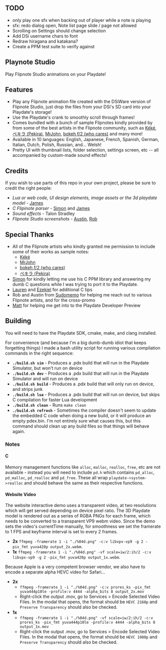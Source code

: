 ## TODO

- only play one sfx when backing out of player while a note is playing
- sfx: redo dialog open, Note list page slide / page not allowed
- Scrolling on Settings should change selection
- Add DSi username chars to font
- Redraw hiragana and katakana?
- Create a PPM test suite to verify against

## Playnote Studio

Play Flipnote Studio animations on your Playdate!

## Features

- Play any Flipnote animation file created with the DSiWare version of Flipnote Studio, just drop the files from your DSi's SD card into your Playdate's storage!
- Use the Playdate's crank to smoothly scroll through frames!
- Comes bundled with a bunch of sample Flipnotes kindly provided by from some of the best artists in the Flipnote community, such as [Kéké](twitter.com/Kekeflipnote), [ペキラ (Pekira)](twitter.com/pekira1227), [MrJohn](flipnot.es/9F990EE00074AC4D), [bokeh f/2 (who cares)](www.instagram.com/gsupnet_) and many more!
- Available in 10 languages: English, Japanese, French, Spanish, German, Italian, Dutch, Polish, Russian, and... Welsh!
- Pretty UI with thumbnail lists, folder selection, settings screen, etc -- all accompanied by custom-made sound effects!

## Credits

If you wish to use parts of this repo in your own project, please be sure to credit the right people:

- *Lua or web code, UI design elements, image assets or the 3d playdate model* - [James](https://github.com/jaames)
- *C Flipinote parser* - [Simon](https://github.com/simontime) and [James](https://github.com/jaames)
- *Sound effects* - Talon Stradley
- *Flipnote Studio screenshots* - [Austin](https://twitter.com/AustinSudomemo), [Rob]()

## Special Thanks

- All of the Flipnote artists who kindly granted me permission to include some of their works as sample notes:
  - [Kéké](twitter.com/Kekeflipnote)
  - [MrJohn](flipnot.es/9F990EE00074AC4D)
  - [bokeh f/2 (who cares)](www.instagram.com/gsupnet_)
  - [ペキラ (Pekira)](twitter.com/pekira1227)
- [Simon](https://github.com/simontime) for kindly letting me use his C PPM library and answering my dumb C questions while I was trying to port it to the Playdate. 
- [Lauren](https://github.com/thejsa) and [Ezekiel](https://github.com/Stary2001) for additional C tips
- Rob and Austin from [Sudomemo](https://www.sudomemo.net/) for helping me reach out to various Flipnote artists, and for the cross-promo
- [Matt](https://github.com/gingerbeardman) for helping me get into to the Playdate Developer Preview

## Building

You will need to have the Playdate SDK, cmake, make, and clang installed.

For convenience (and because I'm a big dumb-dumb idiot that keeps forgetting things) I made a bash utility script for running various compilation commands in the right sequence:

 - **`./build.sh sim`** - Produces a .pdx build that will run in the Playdate Simulator, but won't run on device
 - **`./build.sh dev`** - Produces a .pdx build that will run in the Playdate Simulator and will run on device
 - **`./build.sh build`** - Produces a .pdx build that will only run on device, and strips junk
 - **`./build.sh lua`** - Produces a .pdx build that will run on device, but skips C compilation for faster Lua development
 - **`./build.sh clean`** - Runs `make clean`
 - **`./build.sh refresh`** - Sometimes the compiler doesn't seem to update the embedded C code when doing a new build, or it will produce an empty pdex.bin. I'm not entirely sure what causes this, but this command should clean up any build files so that things will behave again.

### Notes

#### C

Memory management functions like `alloc`, `malloc`, `realloc`, `free`, etc are not available - instead you will need to include `pd.h` which contains `pd_alloc`, `pd_malloc`, `pd_realloc` and `pd_free`. These all wrap `playdate->system->realloc` and should behave the same as their respective functions.

#### Website Video

The website interactive demo uses a transparent video, at two resolutions which will get served depending on device pixel ratio. The 3D Playdate model is rendered out as a series of RGBA PNGs for each frame, which needs to be converted to a transparent VP9 webm video. Since the demo sets the video's currentTime manually, for smoothness we set the framerate to 1 FPS and keyframe interval is set to every 2 frames.
- **2x** `ffmpeg -framerate 1 -i "./%04d.png" -c:v libvpx-vp9 -g 2 -pix_fmt yuva420p output_2x.webm`.
- **1x** `ffmpeg -framerate 1 -i "./%04d.png" -vf scale=iw/2:ih/2 -c:v libvpx-vp9 -g 2 -pix_fmt yuva420p output_1x.webm`.

Because Apple is a very competent browser vendor, we also have to encode a separate alpha HEVC video for Safari...
- **2x**
  - `ffmpeg -framerate 1 -i "./%04d.png" -c:v prores_ks -pix_fmt yuva444p10le -profile:v 4444 -alpha_bits 8 output_2x.mov`
  - Right-click the output .mov, go to Services > Encode Selected Video Files. In the modal that opens, the format should be `HEVC 2160p` and `Preserve Transparency` should also be checked. 
- **1x**
  - `ffmpeg -framerate 1 -i "./%04d.png" -vf scale=iw/2:ih/2 -c:v prores_ks -pix_fmt yuva444p10le -profile:v 4444 -alpha_bits 8 output_1x.mov`
  - Right-click the output .mov, go to Services > Encode Selected Video Files. In the modal that opens, the format should be `HEVC 1080p` and `Preserve Transparency` should also be checked. 